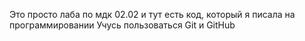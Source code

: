 Это просто лаба по мдк 02.02 и тут есть код, который я писала на программировании 
Учусь пользоваться Git и GitHub